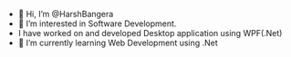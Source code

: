 - 👋 Hi, I’m @HarshBangera
- 👀 I’m interested in Software Development.
- I have worked on and developed Desktop application using WPF(.Net)
- 🌱 I’m currently learning Web Development using .Net

<!---
HarshBangera/HarshBangera is a ✨ special ✨ repository because its `README.md` (this file) appears on your GitHub profile.
You can click the Preview link to take a look at your changes.
--->

